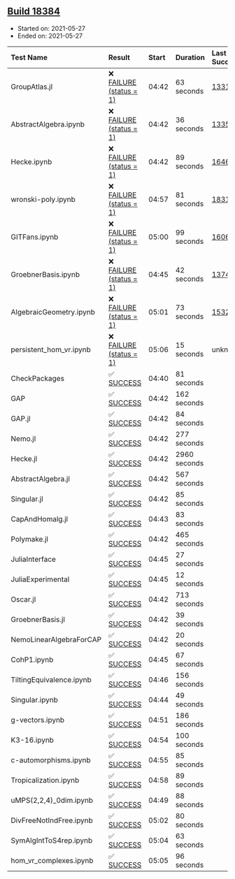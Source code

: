 ## [Build 18384](https://oscarci.mathematik.uni-kl.de/job/oscar/18384/)

* Started on: 2021-05-27
* Ended on: 2021-05-27

| Test Name    | Result | Start | Duration | Last Success | First Failure |
|:-------------|:-------|:------|:---------|:-------------|:--------------|
| GroupAtlas.jl | ❌ [FAILURE (status = 1)](https://oscarci.mathematik.uni-kl.de/job/oscar/18384/artifact/logs/build-18384/GroupAtlas.jl.log) | 04:42 | 63 seconds | [13311](https://oscarci.mathematik.uni-kl.de/job/oscar/13311/) | [13312](https://oscarci.mathematik.uni-kl.de/job/oscar/13312/) |
| AbstractAlgebra.ipynb | ❌ [FAILURE (status = 1)](https://oscarci.mathematik.uni-kl.de/job/oscar/18384/artifact/logs/build-18384/AbstractAlgebra.ipynb.log) | 04:42 | 36 seconds | [13355](https://oscarci.mathematik.uni-kl.de/job/oscar/13355/) | [13356](https://oscarci.mathematik.uni-kl.de/job/oscar/13356/) |
| Hecke.ipynb | ❌ [FAILURE (status = 1)](https://oscarci.mathematik.uni-kl.de/job/oscar/18384/artifact/logs/build-18384/Hecke.ipynb.log) | 04:42 | 89 seconds | [16463](https://oscarci.mathematik.uni-kl.de/job/oscar/16463/) | [16464](https://oscarci.mathematik.uni-kl.de/job/oscar/16464/) |
| wronski-poly.ipynb | ❌ [FAILURE (status = 1)](https://oscarci.mathematik.uni-kl.de/job/oscar/18384/artifact/logs/build-18384/wronski-poly.ipynb.log) | 04:57 | 81 seconds | [18314](https://oscarci.mathematik.uni-kl.de/job/oscar/18314/) | [18315](https://oscarci.mathematik.uni-kl.de/job/oscar/18315/) |
| GITFans.ipynb | ❌ [FAILURE (status = 1)](https://oscarci.mathematik.uni-kl.de/job/oscar/18384/artifact/logs/build-18384/GITFans.ipynb.log) | 05:00 | 99 seconds | [16068](https://oscarci.mathematik.uni-kl.de/job/oscar/16068/) | [16069](https://oscarci.mathematik.uni-kl.de/job/oscar/16069/) |
| GroebnerBasis.ipynb | ❌ [FAILURE (status = 1)](https://oscarci.mathematik.uni-kl.de/job/oscar/18384/artifact/logs/build-18384/GroebnerBasis.ipynb.log) | 04:45 | 42 seconds | [13748](https://oscarci.mathematik.uni-kl.de/job/oscar/13748/) | [13749](https://oscarci.mathematik.uni-kl.de/job/oscar/13749/) |
| AlgebraicGeometry.ipynb | ❌ [FAILURE (status = 1)](https://oscarci.mathematik.uni-kl.de/job/oscar/18384/artifact/logs/build-18384/AlgebraicGeometry.ipynb.log) | 05:01 | 73 seconds | [15322](https://oscarci.mathematik.uni-kl.de/job/oscar/15322/) | [15323](https://oscarci.mathematik.uni-kl.de/job/oscar/15323/) |
| persistent_hom_vr.ipynb | ❌ [FAILURE (status = 1)](https://oscarci.mathematik.uni-kl.de/job/oscar/18384/artifact/logs/build-18384/persistent_hom_vr.ipynb.log) | 05:06 | 15 seconds | unknown | unknown |
| CheckPackages | ✅ [SUCCESS](https://oscarci.mathematik.uni-kl.de/job/oscar/18384/artifact/logs/build-18384/CheckPackages.log) | 04:40 | 81 seconds |  |  |
| GAP | ✅ [SUCCESS](https://oscarci.mathematik.uni-kl.de/job/oscar/18384/artifact/logs/build-18384/GAP.log) | 04:42 | 162 seconds |  |  |
| GAP.jl | ✅ [SUCCESS](https://oscarci.mathematik.uni-kl.de/job/oscar/18384/artifact/logs/build-18384/GAP.jl.log) | 04:42 | 84 seconds |  |  |
| Nemo.jl | ✅ [SUCCESS](https://oscarci.mathematik.uni-kl.de/job/oscar/18384/artifact/logs/build-18384/Nemo.jl.log) | 04:42 | 277 seconds |  |  |
| Hecke.jl | ✅ [SUCCESS](https://oscarci.mathematik.uni-kl.de/job/oscar/18384/artifact/logs/build-18384/Hecke.jl.log) | 04:42 | 2960 seconds |  |  |
| AbstractAlgebra.jl | ✅ [SUCCESS](https://oscarci.mathematik.uni-kl.de/job/oscar/18384/artifact/logs/build-18384/AbstractAlgebra.jl.log) | 04:42 | 567 seconds |  |  |
| Singular.jl | ✅ [SUCCESS](https://oscarci.mathematik.uni-kl.de/job/oscar/18384/artifact/logs/build-18384/Singular.jl.log) | 04:42 | 85 seconds |  |  |
| CapAndHomalg.jl | ✅ [SUCCESS](https://oscarci.mathematik.uni-kl.de/job/oscar/18384/artifact/logs/build-18384/CapAndHomalg.jl.log) | 04:43 | 83 seconds |  |  |
| Polymake.jl | ✅ [SUCCESS](https://oscarci.mathematik.uni-kl.de/job/oscar/18384/artifact/logs/build-18384/Polymake.jl.log) | 04:42 | 465 seconds |  |  |
| JuliaInterface | ✅ [SUCCESS](https://oscarci.mathematik.uni-kl.de/job/oscar/18384/artifact/logs/build-18384/JuliaInterface.log) | 04:45 | 27 seconds |  |  |
| JuliaExperimental | ✅ [SUCCESS](https://oscarci.mathematik.uni-kl.de/job/oscar/18384/artifact/logs/build-18384/JuliaExperimental.log) | 04:45 | 12 seconds |  |  |
| Oscar.jl | ✅ [SUCCESS](https://oscarci.mathematik.uni-kl.de/job/oscar/18384/artifact/logs/build-18384/Oscar.jl.log) | 04:42 | 713 seconds |  |  |
| GroebnerBasis.jl | ✅ [SUCCESS](https://oscarci.mathematik.uni-kl.de/job/oscar/18384/artifact/logs/build-18384/GroebnerBasis.jl.log) | 04:42 | 39 seconds |  |  |
| NemoLinearAlgebraForCAP | ✅ [SUCCESS](https://oscarci.mathematik.uni-kl.de/job/oscar/18384/artifact/logs/build-18384/NemoLinearAlgebraForCAP.log) | 04:42 | 20 seconds |  |  |
| CohP1.ipynb | ✅ [SUCCESS](https://oscarci.mathematik.uni-kl.de/job/oscar/18384/artifact/logs/build-18384/CohP1.ipynb.log) | 04:45 | 67 seconds |  |  |
| TiltingEquivalence.ipynb | ✅ [SUCCESS](https://oscarci.mathematik.uni-kl.de/job/oscar/18384/artifact/logs/build-18384/TiltingEquivalence.ipynb.log) | 04:46 | 156 seconds |  |  |
| Singular.ipynb | ✅ [SUCCESS](https://oscarci.mathematik.uni-kl.de/job/oscar/18384/artifact/logs/build-18384/Singular.ipynb.log) | 04:44 | 49 seconds |  |  |
| g-vectors.ipynb | ✅ [SUCCESS](https://oscarci.mathematik.uni-kl.de/job/oscar/18384/artifact/logs/build-18384/g-vectors.ipynb.log) | 04:51 | 186 seconds |  |  |
| K3-16.ipynb | ✅ [SUCCESS](https://oscarci.mathematik.uni-kl.de/job/oscar/18384/artifact/logs/build-18384/K3-16.ipynb.log) | 04:54 | 100 seconds |  |  |
| c-automorphisms.ipynb | ✅ [SUCCESS](https://oscarci.mathematik.uni-kl.de/job/oscar/18384/artifact/logs/build-18384/c-automorphisms.ipynb.log) | 04:55 | 85 seconds |  |  |
| Tropicalization.ipynb | ✅ [SUCCESS](https://oscarci.mathematik.uni-kl.de/job/oscar/18384/artifact/logs/build-18384/Tropicalization.ipynb.log) | 04:58 | 89 seconds |  |  |
| uMPS(2,2,4)_0dim.ipynb | ✅ [SUCCESS](https://oscarci.mathematik.uni-kl.de/job/oscar/18384/artifact/logs/build-18384/uMPS-2-2-4-_0dim.ipynb.log) | 04:49 | 88 seconds |  |  |
| DivFreeNotIndFree.ipynb | ✅ [SUCCESS](https://oscarci.mathematik.uni-kl.de/job/oscar/18384/artifact/logs/build-18384/DivFreeNotIndFree.ipynb.log) | 05:02 | 80 seconds |  |  |
| SymAlgIntToS4rep.ipynb | ✅ [SUCCESS](https://oscarci.mathematik.uni-kl.de/job/oscar/18384/artifact/logs/build-18384/SymAlgIntToS4rep.ipynb.log) | 05:04 | 63 seconds |  |  |
| hom_vr_complexes.ipynb | ✅ [SUCCESS](https://oscarci.mathematik.uni-kl.de/job/oscar/18384/artifact/logs/build-18384/hom_vr_complexes.ipynb.log) | 05:05 | 96 seconds |  |  |

